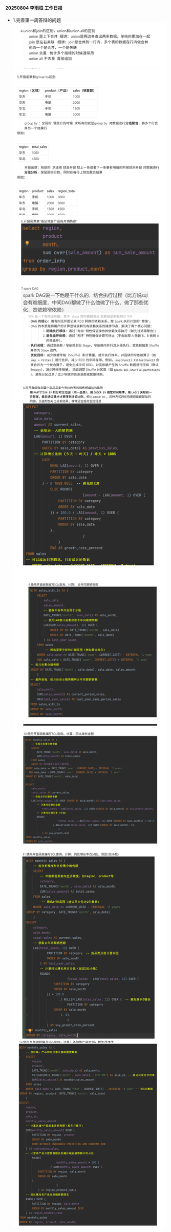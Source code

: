 #### 20250804 李雨桓 工作日报
* 1.完善第一周答辩的问题![img.png](img.png)
![img_1.png](img_1.png)![img_2.png](img_2.png)![img_3.png](img_3.png)
![img_4.png](img_4.png)![img_5.png](img_5.png)![img_6.png](img_6.png)
![img_7.png](img_7.png)